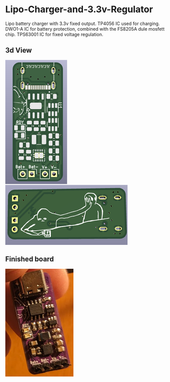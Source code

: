 # Lipo-Charger-and-3.3v-Regulator
Lipo battery charger with 3.3v fixed output. TP4056 IC used for charging. DWO1-A IC for battery protection, combined with the FS8205A dule mosfett chip. TPS63001 IC for fixed voltage regulation.


## 3d View
![Front](/images/front.png)
![Back](/images/back.png)

## Finished board
![pcb](/images/image1.png)


